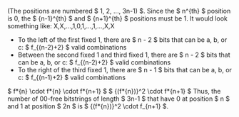 (The positions are numbered $ 1, 2, ..., 3n-1) $.
Since the $ n^{th} $ position is 0, the $ {n-1}^{th} $ and $ {n+1}^{th} $ positions must be 1.
It would look something like: X,X,...,1,0,1,...,1,...,X,X

<ul>
	<li> To the left of the first fixed 1, there are $ n - 2 $ bits that can be a, b, or c: $ f_{(n-2)+2} $ valid combinations
	<li> Between the second fixed 1 and third fixed 1, there are $ n - 2 $ bits that can be a, b, or c: $ f_{(n-2)+2} $ valid combinations
	<li> To the right of the third fixed 1, there are $ n - 1 $ bits that can be a, b, or c: $ f_{(n-1)+2} $ valid combinations
</ul>
$ f*{n} \cdot f*{n} \cdot f*{n+1} $ 
$ {(f*{n})}^2 \cdot f*{n+1} $ 
Thus, the number of 00-free bitstrings of length $ 3n-1 $ that have 0 at position $ n $ and 1 at position $ 2n $ is $ {(f*{n})}^2 \cdot f_{n+1} $.
